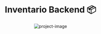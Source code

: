 <h1 id="title" align="center">Inventario Backend 📦</h1>

<p align="center"><img src="https://socialify.git.ci/Team-Aura/inventario_backend/image?font=Inter&language=1&name=1&owner=1&pattern=Floating%20Cogs&theme=Light" alt="project-image"></p>
